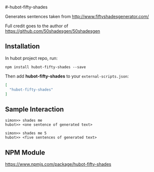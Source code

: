 #-hubot-fifty-shades

Generates sentences taken from http://www.fiftyshadesgenerator.com/

Full credit goes to the author of https://github.com/50shadesgen/50shadesgen

## Installation

In hubot project repo, run:

`npm install hubot-fifty-shades --save`

Then add **hubot-fifty-shades** to your `external-scripts.json`:

```json
[
  "hubot-fifty-shades"
]
```

## Sample Interaction

```
simon>> shades me
hubot>> <one sentence of generated text>
```

```
simon>> shades me 5
hubot>> <five sentences of generated text>
```

## NPM Module

https://www.npmjs.com/package/hubot-fifty-shades
